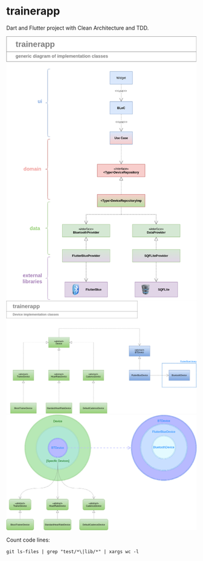 # trainerapp

Dart and Flutter project with Clean Architecture and TDD.


![screenshot](https://github.com/javier-nogales/cyclingtrainer/blob/23eacff3bec6bf6eeebe2fe8065627d731a6f84d/CleanArchitecture.png)
![screenshot](https://github.com/javier-nogales/cyclingtrainer/blob/81a1e9c2a97a238a0b9ab540102cc92fa67b424a/device_diagram_1.png)
![screenshot](https://github.com/javier-nogales/cyclingtrainer/blob/81a1e9c2a97a238a0b9ab540102cc92fa67b424a/device_diagram_2.png)


Count code lines: 
```
git ls-files | grep "test/*\|lib/*" | xargs wc -l
```
